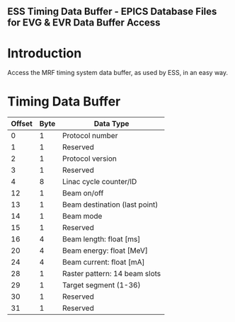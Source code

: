 ESS Timing Data Buffer - EPICS Database Files for EVG & EVR Data Buffer Access
--

# Introduction
Access the MRF timing system data buffer, as used by ESS, in an easy way.

# Timing Data Buffer

Offset |	Byte  |	Data Type
-------|--------|----------
0 	   |	1    	|	Protocol number
1 	   |	1 	  |	Reserved
2 	   |  1 	  |	Protocol version
3 	   |	1 	  |	Reserved
4 	   |	8    	|	Linac cycle counter/ID
12     |	1     |	Beam on/off
13     |	1     |	Beam destination (last point)
14     |	1     |	Beam mode
15     |	1     |	Reserved
16     |	4     |	Beam length: float [ms]
20     |	4     |	Beam energy: float [MeV]
24     |	4     |	Beam current: float [mA]
28     |	1     |	Raster pattern: 14 beam slots
29     |	1     |	Target segment (1-36)
30     |	1     |	Reserved
31     |	1     |	Reserved

